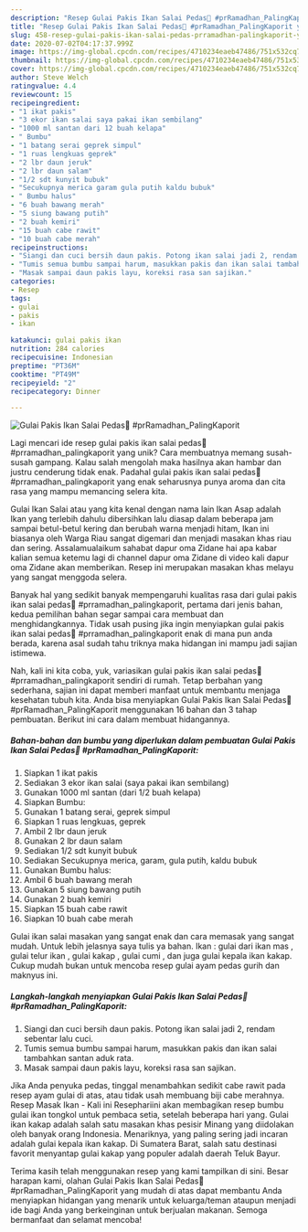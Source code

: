 ```yaml
---
description: "Resep Gulai Pakis Ikan Salai Pedas🌱 #prRamadhan_PalingKaporit yang Bikin Ngiler"
title: "Resep Gulai Pakis Ikan Salai Pedas🌱 #prRamadhan_PalingKaporit yang Bikin Ngiler"
slug: 458-resep-gulai-pakis-ikan-salai-pedas-prramadhan-palingkaporit-yang-bikin-ngiler
date: 2020-07-02T04:17:37.999Z
image: https://img-global.cpcdn.com/recipes/4710234eaeb47486/751x532cq70/gulai-pakis-ikan-salai-pedas🌱-prramadhan_palingkaporit-foto-resep-utama.jpg
thumbnail: https://img-global.cpcdn.com/recipes/4710234eaeb47486/751x532cq70/gulai-pakis-ikan-salai-pedas🌱-prramadhan_palingkaporit-foto-resep-utama.jpg
cover: https://img-global.cpcdn.com/recipes/4710234eaeb47486/751x532cq70/gulai-pakis-ikan-salai-pedas🌱-prramadhan_palingkaporit-foto-resep-utama.jpg
author: Steve Welch
ratingvalue: 4.4
reviewcount: 15
recipeingredient:
- "1 ikat pakis"
- "3 ekor ikan salai saya pakai ikan sembilang"
- "1000 ml santan dari 12 buah kelapa"
- " Bumbu"
- "1 batang serai geprek simpul"
- "1 ruas lengkuas geprek"
- "2 lbr daun jeruk"
- "2 lbr daun salam"
- "1/2 sdt kunyit bubuk"
- "Secukupnya merica garam gula putih kaldu bubuk"
- " Bumbu halus"
- "6 buah bawang merah"
- "5 siung bawang putih"
- "2 buah kemiri"
- "15 buah cabe rawit"
- "10 buah cabe merah"
recipeinstructions:
- "Siangi dan cuci bersih daun pakis. Potong ikan salai jadi 2, rendam sebentar lalu cuci."
- "Tumis semua bumbu sampai harum, masukkan pakis dan ikan salai tambahkan santan aduk rata."
- "Masak sampai daun pakis layu, koreksi rasa san sajikan."
categories:
- Resep
tags:
- gulai
- pakis
- ikan

katakunci: gulai pakis ikan 
nutrition: 284 calories
recipecuisine: Indonesian
preptime: "PT36M"
cooktime: "PT49M"
recipeyield: "2"
recipecategory: Dinner

---
```



![Gulai Pakis Ikan Salai Pedas🌱 #prRamadhan_PalingKaporit](https://img-global.cpcdn.com/recipes/4710234eaeb47486/751x532cq70/gulai-pakis-ikan-salai-pedas🌱-prramadhan_palingkaporit-foto-resep-utama.jpg)

Lagi mencari ide resep gulai pakis ikan salai pedas🌱 #prramadhan_palingkaporit yang unik? Cara membuatnya memang susah-susah gampang. Kalau salah mengolah maka hasilnya akan hambar dan justru cenderung tidak enak. Padahal gulai pakis ikan salai pedas🌱 #prramadhan_palingkaporit yang enak seharusnya punya aroma dan cita rasa yang mampu memancing selera kita.

Gulai Ikan Salai atau yang kita kenal dengan nama lain Ikan Asap adalah Ikan yang terlebih dahulu dibersihkan lalu diasap dalam beberapa jam sampai betul-betul kering dan berubah warna menjadi hitam, Ikan ini biasanya oleh Warga Riau sangat digemari dan menjadi masakan khas riau dan sering. Assalamualaikum sahabat dapur oma Zidane hai apa kabar kalian semua ketemu lagi di channel dapur oma Zidane di video kali dapur oma Zidane akan memberikan. Resep ini merupakan masakan khas melayu yang sangat menggoda selera.

Banyak hal yang sedikit banyak mempengaruhi kualitas rasa dari gulai pakis ikan salai pedas🌱 #prramadhan_palingkaporit, pertama dari jenis bahan, kedua pemilihan bahan segar sampai cara membuat dan menghidangkannya. Tidak usah pusing jika ingin menyiapkan gulai pakis ikan salai pedas🌱 #prramadhan_palingkaporit enak di mana pun anda berada, karena asal sudah tahu triknya maka hidangan ini mampu jadi sajian istimewa.


Nah, kali ini kita coba, yuk, variasikan gulai pakis ikan salai pedas🌱 #prramadhan_palingkaporit sendiri di rumah. Tetap berbahan yang sederhana, sajian ini dapat memberi manfaat untuk membantu menjaga kesehatan tubuh kita. Anda bisa menyiapkan Gulai Pakis Ikan Salai Pedas🌱 #prRamadhan_PalingKaporit menggunakan 16 bahan dan 3 tahap pembuatan. Berikut ini cara dalam membuat hidangannya.

<!--inarticleads1-->

##### Bahan-bahan dan bumbu yang diperlukan dalam pembuatan Gulai Pakis Ikan Salai Pedas🌱 #prRamadhan_PalingKaporit:

1. Siapkan 1 ikat pakis
1. Sediakan 3 ekor ikan salai (saya pakai ikan sembilang)
1. Gunakan 1000 ml santan (dari 1/2 buah kelapa)
1. Siapkan  Bumbu:
1. Gunakan 1 batang serai, geprek simpul
1. Siapkan 1 ruas lengkuas, geprek
1. Ambil 2 lbr daun jeruk
1. Gunakan 2 lbr daun salam
1. Sediakan 1/2 sdt kunyit bubuk
1. Sediakan Secukupnya merica, garam, gula putih, kaldu bubuk
1. Gunakan  Bumbu halus:
1. Ambil 6 buah bawang merah
1. Gunakan 5 siung bawang putih
1. Gunakan 2 buah kemiri
1. Siapkan 15 buah cabe rawit
1. Siapkan 10 buah cabe merah


Gulai ikan salai masakan yang sangat enak dan cara memasak yang sangat mudah. Untuk lebih jelasnya saya tulis ya bahan. Ikan : gulai dari ikan mas , gulai telur ikan , gulai kakap , gulai cumi , dan juga gulai kepala ikan kakap. Cukup mudah bukan untuk mencoba resep gulai ayam pedas gurih dan maknyus ini. 

<!--inarticleads2-->

##### Langkah-langkah menyiapkan Gulai Pakis Ikan Salai Pedas🌱 #prRamadhan_PalingKaporit:

1. Siangi dan cuci bersih daun pakis. Potong ikan salai jadi 2, rendam sebentar lalu cuci.
1. Tumis semua bumbu sampai harum, masukkan pakis dan ikan salai tambahkan santan aduk rata.
1. Masak sampai daun pakis layu, koreksi rasa san sajikan.


Jika Anda penyuka pedas, tinggal menambahkan sedikit cabe rawit pada resep ayam gulai di atas, atau tidak usah membuang biji cabe merahnya. Resep Masak Ikan - Kali ini Resephariini akan membagikan resep bumbu gulai ikan tongkol untuk pembaca setia, setelah beberapa hari yang. Gulai ikan kakap adalah salah satu masakan khas pesisir Minang yang diidolakan oleh banyak orang Indonesia. Menariknya, yang paling sering jadi incaran adalah gulai kepala ikan kakap. Di Sumatera Barat, salah satu destinasi favorit menyantap gulai kakap yang populer adalah daerah Teluk Bayur. 

Terima kasih telah menggunakan resep yang kami tampilkan di sini. Besar harapan kami, olahan Gulai Pakis Ikan Salai Pedas🌱 #prRamadhan_PalingKaporit yang mudah di atas dapat membantu Anda menyiapkan hidangan yang menarik untuk keluarga/teman ataupun menjadi ide bagi Anda yang berkeinginan untuk berjualan makanan. Semoga bermanfaat dan selamat mencoba!

